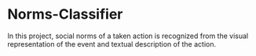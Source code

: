 # Norms-Classifier
In this project, social norms of a taken action is recognized from the visual representation of the event and textual description of the action.
